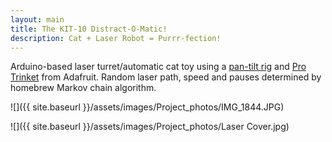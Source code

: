 ```yaml
---
layout: main
title: The KIT-10 Distract-O-Matic!
description: Cat + Laser Robot = Purrr-fection!
---
```


Arduino-based laser turret/automatic cat toy using a [pan-tilt rig](http://www.ebay.com/itm/181495227675) and [Pro Trinket](https://www.adafruit.com/product/2000) from Adafruit. Random laser path, speed and pauses determined by homebrew Markov chain algorithm.

![]({{ site.baseurl }}/assets/images/Project_photos/IMG_1844.JPG)

![]({{ site.baseurl }}/assets/images/Project_photos/Laser Cover.jpg)
